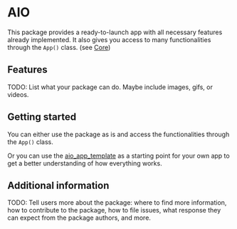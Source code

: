 <!--
This README describes the package. If you publish this package to pub.dev,
this README's contents appear on the landing page for your package.

For information about how to write a good package README, see the guide for
[writing package pages](https://dart.dev/guides/libraries/writing-package-pages).

For general information about developing packages, see the Dart guide for
[creating packages](https://dart.dev/guides/libraries/create-library-packages)
and the Flutter guide for
[developing packages and plugins](https://flutter.dev/developing-packages).
-->

# AIO

This package provides a ready-to-launch app with all necessary features already implemented.
It also gives you access to many functionalities through the `App()` class. (see [Core](docs/core.md))

## Features

TODO: List what your package can do. Maybe include images, gifs, or videos.

## Getting started

You can either use the package as is and access the functionalities through the `App()` class.

Or you can use the [aio_app_template](https://github.com/ClementVand/aio_app_template) as 
a starting point for your own app to get a better understanding of how everything works.

## Additional information

TODO: Tell users more about the package: where to find more information, how to
contribute to the package, how to file issues, what response they can expect
from the package authors, and more.
